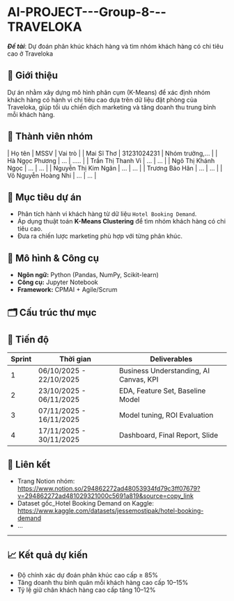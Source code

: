 # AI-PROJECT---Group-8---TRAVELOKA
***Đề tài***: Dự đoán phân khúc khách hàng và tìm nhóm khách hàng có chi tiêu cao ở Traveloka

## 📌 Giới thiệu
Dự án nhằm xây dựng mô hình phân cụm (K-Means) để xác định nhóm khách hàng có hành vi chi tiêu cao dựa trên dữ liệu đặt phòng của Traveloka, giúp tối ưu chiến dịch marketing và tăng doanh thu trung bình mỗi khách hàng.

## 👥 Thành viên nhóm
| Họ tên | MSSV | Vai trò |
| Mai Sĩ Thơ | 31231024231 | Nhóm trưởng,... |
| Hà Ngọc Phương | ... | ..... |
| Trần Thị Thanh Vi | ... | ... |
| Ngô Thị Khánh Ngọc | ... | ... |
| Nguyễn Thị Kim Ngân | ... | ... |
| Trương Bảo Hân | ... | ... |
| Võ Nguyễn Hoàng Nhi | ... | ... |


## 🚀 Mục tiêu dự án
- Phân tích hành vi khách hàng từ dữ liệu `Hotel Booking Demand`.
- Áp dụng thuật toán **K-Means Clustering** để tìm nhóm khách hàng có chi tiêu cao.
- Đưa ra chiến lược marketing phù hợp với từng phân khúc.

## 🧠 Mô hình & Công cụ
- **Ngôn ngữ:** Python (Pandas, NumPy, Scikit-learn)
- **Công cụ:** Jupyter Notebook
- **Framework:** CPMAI + Agile/Scrum

## 🗂 Cấu trúc thư mục



## 📅 Tiến độ
| Sprint | Thời gian | Deliverables |
|--------|------------|--------------|
| 1 | 06/10/2025 - 22/10/2025 | Business Understanding, AI Canvas, KPI |
| 2 | 23/10/2025 - 06/11/2025 | EDA, Feature Set, Baseline Model |
| 3 | 07/11/2025 - 16/11/2025 | Model tuning, ROI Evaluation |
| 4 | 17/11/2025 - 30/11/2025 | Dashboard, Final Report, Slide |

## 🔗 Liên kết
- Trang Notion nhóm: https://www.notion.so/294862272ad48053934fd79c3ff07679?v=294862272ad481029321000c5691a819&source=copy_link
- Dataset gốc_Hotel Booking Demand on Kaggle: https://www.kaggle.com/datasets/jessemostipak/hotel-booking-demand
- ...
---

## 📈 Kết quả dự kiến
- Độ chính xác dự đoán phân khúc cao cấp ≥ 85%
- Tăng doanh thu bình quân mỗi khách hàng cao cấp 10–15%
- Tỷ lệ giữ chân khách hàng cao cấp tăng 10–12%

